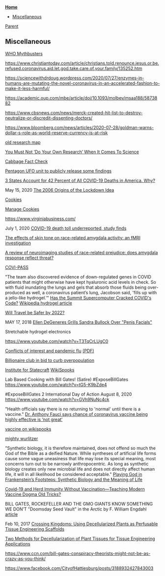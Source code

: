 <!-- START doctoc generated TOC please keep comment here to allow auto update -->
<!-- DON'T EDIT THIS SECTION, INSTEAD RE-RUN doctoc TO UPDATE -->
**[Home](#pages/blog/cv19/index)**

- [Miscellaneous](#miscellaneous)

<!-- END doctoc generated TOC please keep comment here to allow auto update -->

[Parent](#pages/blog/cv19/index)

## Miscellaneous


[WHO Mythbusters](https://www.who.int/emergencies/diseases/novel-coronavirus-2019/advice-for-public/myth-busters)

https://www.christiantoday.com/article/christians.told.renounce.jesus.or.be.refused.coronavirus.aid.let.god.take.care.of.your.family/135252.htm

https://sciencewithdrdoug.wordpress.com/2020/07/27/enzymes-in-humans-are-mutating-the-novel-coronavirus-in-an-accelerated-fashion-to-make-it-less-harmful/

https://academic.oup.com/mbe/article/doi/10.1093/molbev/msaa188/5873882



https://www.cbsnews.com/news/merck-created-hit-list-to-destroy-neutralize-or-discredit-dissenting-doctors/



https://www.bloomberg.com/news/articles/2020-07-28/goldman-warns-dollar-s-role-as-world-reserve-currency-is-at-risk


[old research map](https://en.wikipedia.org/wiki/User:Umeboshi/research_map)


[You Must Not ‘Do Your Own Research’ When It Comes To Science](https://www.forbes.com/sites/startswithabang/2020/07/30/you-must-not-do-your-own-research-when-it-comes-to-science/#25253cfe535e)

[Cabbage Fact Check](https://factcheck.afp.com/who-did-not-warn-against-eating-cabbage-during-covid-19-pandemic)

[Pentagon UFO unit to publicly release some findings](https://nypost.com/2020/07/23/pentagon-ufo-unit-to-publicly-release-some-findings/)

[3 States Account for 42 Percent of All COVID-19 Deaths in America. Why?](https://fee.org/articles/3-states-account-for-42-percent-of-all-covid-19-deaths-in-america-why/)

May 15, 2020
[The 2006 Origins of the Lockdown Idea](https://www.aier.org/article/the-2006-origins-of-the-lockdown-idea/)


[Cookies](chrome://settings/content/cookies)

[Manage Cookies](chrome://settings/siteData)

https://www.virginiabusiness.com/

July 1, 2020
[COVID-19 death toll underreported, study finds](https://www.virginiabusiness.com/article/covid-19-death-toll-underreported-study-finds/)


[The effects of skin tone on race-related amygdala activity: an fMRI investigation](https://www.ncbi.nlm.nih.gov/pmc/articles/PMC2555431/)

[A review of neuroimaging studies of race-related prejudice: does amygdala response reflect threat?](https://www.ncbi.nlm.nih.gov/pmc/articles/PMC3973920/)

[COVI-PASS](https://covipass.com)

"The team also discovered evidence of down-regulated genes in COVID patients 
that might otherwise have kept hyaluronic acid levels in check. So with fluid 
inundating the lungs and gels that absorb those fluids being over-produced as 
well, a coronavirus patient’s lung, Jacobson said, 'fills up with a jello-like 
hydrogel.'" 
[Has the Summit Supercomputer Cracked COVID's Code?](https://spectrum.ieee.org/the-human-os/computing/hardware/has-the-summit-supercomputer-cracked-the-covid-code)
[Wikipedia hydrogel article](https://en.wikipedia.org/wiki/Hydrogel)


[Will Travel be Safer by 2022?](http://www.bbc.com/travel/story/20200621-will-travel-be-safer-by-2022)

MAY 17, 2018
[Ellen DeGeneres Grills Sandra Bullock Over "Penis Facials"](https://www.eonline.com/news/936261/ellen-degeneres-grills-sandra-bullock-over-quot-penis-facials-quot)



Stretchable hydrogel electronics

https://www.youtube.com/watch?v=T3TqCrLUgC0


[Conflicts of interest and pandemic flu](https://www.bmj.com/content/340/bmj.c2947) [(PDF)](https://childrenshealthdefense.org/wp-content/uploads/Godlee-2010-Conflicts-of-interest-and-pandemic-flu.pdf)

[Billionaire club in bid to curb overpopulation](https://archive.is/RAwFf#selection-697.0-700.0)


[Institute for Statecraft](https://en.wikipedia.org/wiki/Institute_for_Statecraft)
[WikiSpooks](https://wikispooks.com/wiki/Institute_for_Statecraft)


Lab Based Cooking with Bill Gates! (Satire) #ExposeBillGates
https://www.youtube.com/watch?v=tG5-K9bZde4

#ExposeBillGates 2 International Day of Action August 8, 2020
https://www.youtube.com/watch?v=GVh9NuNc4ck



"Health officials say there is no returning to 'normal' until there is a 
vaccine." [Dr. Anthony Fauci says chance of coronavirus vaccine being highly effective is ‘not great’](https://www.cnbc.com/2020/08/07/coronavirus-vaccine-dr-fauci-says-chances-of-it-being-highly-effective-is-not-great.html)


[vaccine on wikispooks](https://wikispooks.com/wiki/COVID-19/Vaccine)

[mighty wurlitzer](https://archive.org/search.php?query=subject%3A%22mighty+wurlitzer%22)


"Synthetic biology, it is therefore maintained, does not offend so much the God 
of the Bible as a deified Nature. While syntheses of artificial life forms 
cause some vague uneasiness that life may lose its special meaning, most 
concerns turn out to be narrowly anthropocentric. As long as synthetic biology 
creates only new microbial life and does not directly affect human life, it 
will in all likelihood be considered acceptable."
[Playing God in Frankenstein’s Footsteps: Synthetic Biology and the Meaning of Life](https://www.ncbi.nlm.nih.gov/pmc/articles/PMC2837218/)



[Covid-19 and Herd Immunity Without Vaccination—Teaching Modern Vaccine Dogma Old Tricks?](https://www.andrewbostom.org/2020/06/covid-19-and-herd-immunity-without-vaccination-teaching-modern-vaccine-dogma-old-tricks/)

BILL GATES, ROCKEFELLER AND THE GMO GIANTS KNOW SOMETHING WE DON’T
"Doomsday Seed Vault" in the Arctic
by F. William Engdahl
[article](https://www.voltairenet.org/article162545.html)


Feb 10, 2017
[Crossing Kingdoms: Using Decellularized Plants as Perfusable Tissue Engineering Scaffolds](https://www.ncbi.nlm.nih.gov/pmc/articles/PMC5388455/)


[Two Methods for Decellularization of Plant Tissues for Tissue Engineering Applications](https://www.ncbi.nlm.nih.gov/pmc/articles/PMC6101437/)


https://www.ccn.com/bill-gates-conspiracy-theorists-might-not-be-as-crazy-as-you-think/


https://www.facebook.com/CityofHattiesburg/posts/3188932427843003
